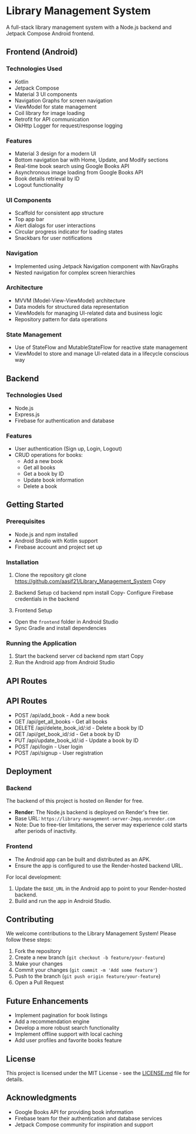 # Library Management System

A full-stack library management system with a Node.js backend and Jetpack Compose Android frontend.

## Frontend (Android)

### Technologies Used
- Kotlin
- Jetpack Compose
- Material 3 UI components
- Navigation Graphs for screen navigation
- ViewModel for state management
- Coil library for image loading
- Retrofit for API communication
- OkHttp Logger for request/response logging

### Features
- Material 3 design for a modern UI
- Bottom navigation bar with Home, Update, and Modify sections
- Real-time book search using Google Books API
- Asynchronous image loading from Google Books API
- Book details retrieval by ID
- Logout functionality

### UI Components
- Scaffold for consistent app structure
- Top app bar
- Alert dialogs for user interactions
- Circular progress indicator for loading states
- Snackbars for user notifications

### Navigation
- Implemented using Jetpack Navigation component with NavGraphs
- Nested navigation for complex screen hierarchies

### Architecture
- MVVM (Model-View-ViewModel) architecture
- Data models for structured data representation
- ViewModels for managing UI-related data and business logic
- Repository pattern for data operations

### State Management
- Use of StateFlow and MutableStateFlow for reactive state management
- ViewModel to store and manage UI-related data in a lifecycle conscious way

## Backend

### Technologies Used
- Node.js
- Express.js
- Firebase for authentication and database

### Features
- User authentication (Sign up, Login, Logout)
- CRUD operations for books:
  - Add a new book
  - Get all books
  - Get a book by ID
  - Update book information
  - Delete a book

## Getting Started

### Prerequisites
- Node.js and npm installed
- Android Studio with Kotlin support
- Firebase account and project set up

### Installation

1. Clone the repository
git clone https://github.com/aasif21/Library_Management_System
Copy
2. Backend Setup
cd backend
npm install
Copy- Configure Firebase credentials in the backend

3. Frontend Setup
- Open the `frontend` folder in Android Studio
- Sync Gradle and install dependencies

### Running the Application

1. Start the backend server
cd backend
npm start
Copy
2. Run the Android app from Android Studio

## API Routes

## API Routes

- POST /api/add_book - Add a new book
- GET /api/get_all_books - Get all books
- DELETE /api/delete_book_id/:id - Delete a book by ID
- GET /api/get_book_id/:id - Get a book by ID
- PUT /api/update_book_id/:id - Update a book by ID
- POST /api/login - User login
- POST /api/signup - User registration

## Deployment

### Backend
The backend of this project is hosted on Render for free.

- **Render**: The Node.js backend is deployed on Render's free tier.
- Base URL: `https://library-management-server-2mgq.onrender.com`
- Note: Due to free-tier limitations, the server may experience cold starts after periods of inactivity.

### Frontend
- The Android app can be built and distributed as an APK.
- Ensure the app is configured to use the Render-hosted backend URL.

For local development:
1. Update the `BASE_URL` in the Android app to point to your Render-hosted backend.
2. Build and run the app in Android Studio.

## Contributing

We welcome contributions to the Library Management System! Please follow these steps:

1. Fork the repository
2. Create a new branch (`git checkout -b feature/your-feature`)
3. Make your changes
4. Commit your changes (`git commit -m 'Add some feature'`)
5. Push to the branch (`git push origin feature/your-feature`)
6. Open a Pull Request

## Future Enhancements
- Implement pagination for book listings
- Add a recommendation engine
- Develop a more robust search functionality
- Implement offline support with local caching
- Add user profiles and favorite books feature

## License

This project is licensed under the MIT License - see the [LICENSE.md](LICENSE.md) file for details.

## Acknowledgments

- Google Books API for providing book information
- Firebase team for their authentication and database services
- Jetpack Compose community for inspiration and support
